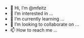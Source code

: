 - 👋 Hi, I’m @mfeitz
- 👀 I’m interested in ...
- 🌱 I’m currently learning ...
- 💞️ I’m looking to collaborate on ...
- 📫 How to reach me ...

<!---
mfeitz/mfeitz is a ✨ special ✨ repository because its `README.md` (this file) appears on your GitHub profile.
You can click the Preview link to take a look at your changes.
--->
